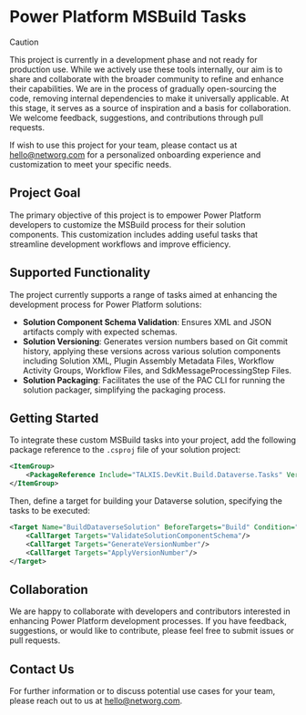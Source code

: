 # Power Platform MSBuild Tasks

> [!CAUTION]
> This project is currently in a development phase and not ready for production use.
> While we actively use these tools internally, our aim is to share and collaborate with the broader community to refine and enhance their capabilities.
> We are in the process of gradually open-sourcing the code, removing internal dependencies to make it universally applicable.
> At this stage, it serves as a source of inspiration and a basis for collaboration.
> We welcome feedback, suggestions, and contributions through pull requests.

If wish to use this project for your team, please contact us at hello@networg.com for a personalized onboarding experience and customization to meet your specific needs.

## Project Goal
The primary objective of this project is to empower Power Platform developers to customize the MSBuild process for their solution components. This customization includes adding useful tasks that streamline development workflows and improve efficiency.

## Supported Functionality
The project currently supports a range of tasks aimed at enhancing the development process for Power Platform solutions:

- **Solution Component Schema Validation**: Ensures XML and JSON artifacts comply with expected schemas.
- **Solution Versioning**: Generates version numbers based on Git commit history, applying these versions across various solution components including Solution XML, Plugin Assembly Metadata Files, Workflow Activity Groups, Workflow Files, and SdkMessageProcessingStep Files.
- **Solution Packaging**: Facilitates the use of the PAC CLI for running the solution packager, simplifying the packaging process.

## Getting Started
To integrate these custom MSBuild tasks into your project, add the following package reference to the `.csproj` file of your solution project:

```xml
<ItemGroup>
    <PackageReference Include="TALXIS.DevKit.Build.Dataverse.Tasks" Version="0.*" />
</ItemGroup>
```

Then, define a target for building your Dataverse solution, specifying the tasks to be executed:

```xml
<Target Name="BuildDataverseSolution" BeforeTargets="Build" Condition="Exists('$(ProjectDir)$(SolutionRootPath)\Other\Solution.xml')">
    <CallTarget Targets="ValidateSolutionComponentSchema"/>
    <CallTarget Targets="GenerateVersionNumber"/>
    <CallTarget Targets="ApplyVersionNumber"/>
</Target>
```
## Collaboration
We are happy to collaborate with developers and contributors interested in enhancing Power Platform development processes. If you have feedback, suggestions, or would like to contribute, please feel free to submit issues or pull requests.

## Contact Us
For further information or to discuss potential use cases for your team, please reach out to us at hello@networg.com.
